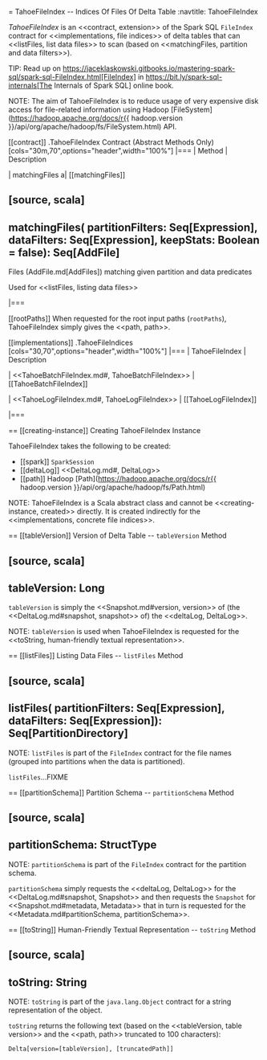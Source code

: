 = TahoeFileIndex -- Indices Of Files Of Delta Table
:navtitle: TahoeFileIndex

*TahoeFileIndex* is an <<contract, extension>> of the Spark SQL `FileIndex` contract for <<implementations, file indices>> of delta tables that can <<listFiles, list data files>> to scan (based on <<matchingFiles, partition and data filters>>).

TIP: Read up on https://jaceklaskowski.gitbooks.io/mastering-spark-sql/spark-sql-FileIndex.html[FileIndex] in https://bit.ly/spark-sql-internals[The Internals of Spark SQL] online book.

NOTE: The aim of TahoeFileIndex is to reduce usage of very expensive disk access for file-related information using Hadoop [FileSystem](https://hadoop.apache.org/docs/r{{ hadoop.version }}/api/org/apache/hadoop/fs/FileSystem.html) API.

[[contract]]
.TahoeFileIndex Contract (Abstract Methods Only)
[cols="30m,70",options="header",width="100%"]
|===
| Method
| Description

| matchingFiles
a| [[matchingFiles]]

[source, scala]
----
matchingFiles(
  partitionFilters: Seq[Expression],
  dataFilters: Seq[Expression],
  keepStats: Boolean = false): Seq[AddFile]
----

Files (AddFile.md[AddFiles]) matching given partition and data predicates

Used for <<listFiles, listing data files>>

|===

[[rootPaths]]
When requested for the root input paths (`rootPaths`), TahoeFileIndex simply gives the <<path, path>>.

[[implementations]]
.TahoeFileIndices
[cols="30,70",options="header",width="100%"]
|===
| TahoeFileIndex
| Description

| <<TahoeBatchFileIndex.md#, TahoeBatchFileIndex>>
| [[TahoeBatchFileIndex]]

| <<TahoeLogFileIndex.md#, TahoeLogFileIndex>>
| [[TahoeLogFileIndex]]

|===

== [[creating-instance]] Creating TahoeFileIndex Instance

TahoeFileIndex takes the following to be created:

* [[spark]] `SparkSession`
* [[deltaLog]] <<DeltaLog.md#, DeltaLog>>
* [[path]] Hadoop [Path](https://hadoop.apache.org/docs/r{{ hadoop.version }}/api/org/apache/hadoop/fs/Path.html)

NOTE: TahoeFileIndex is a Scala abstract class and cannot be <<creating-instance, created>> directly. It is created indirectly for the <<implementations, concrete file indices>>.

== [[tableVersion]] Version of Delta Table -- `tableVersion` Method

[source, scala]
----
tableVersion: Long
----

`tableVersion` is simply the <<Snapshot.md#version, version>> of (the <<DeltaLog.md#snapshot, snapshot>> of) the <<deltaLog, DeltaLog>>.

NOTE: `tableVersion` is used when TahoeFileIndex is requested for the <<toString, human-friendly textual representation>>.

== [[listFiles]] Listing Data Files -- `listFiles` Method

[source, scala]
----
listFiles(
  partitionFilters: Seq[Expression],
  dataFilters: Seq[Expression]): Seq[PartitionDirectory]
----

NOTE: `listFiles` is part of the `FileIndex` contract for the file names (grouped into partitions when the data is partitioned).

`listFiles`...FIXME

== [[partitionSchema]] Partition Schema -- `partitionSchema` Method

[source, scala]
----
partitionSchema: StructType
----

NOTE: `partitionSchema` is part of the `FileIndex` contract for the partition schema.

`partitionSchema` simply requests the <<deltaLog, DeltaLog>> for the <<DeltaLog.md#snapshot, Snapshot>> and then requests the `Snapshot` for <<Snapshot.md#metadata, Metadata>> that in turn is requested for the <<Metadata.md#partitionSchema, partitionSchema>>.

== [[toString]] Human-Friendly Textual Representation -- `toString` Method

[source, scala]
----
toString: String
----

NOTE: `toString` is part of the `java.lang.Object` contract for a string representation of the object.

`toString` returns the following text (based on the <<tableVersion, table version>> and the <<path, path>> truncated to 100 characters):

```
Delta[version=[tableVersion], [truncatedPath]]
```
